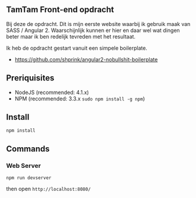 ## TamTam Front-end opdracht

Bij deze de opdracht. Dit is mijn eerste website waarbij ik gebruik maak
van SASS / Angular 2. Waarschijnlijk kunnen er hier en daar wel wat dingen
beter maar ik ben redelijk tevreden met het resultaat.

Ik heb de opdracht gestart vanuit een simpele boilerplate.
* https://github.com/shprink/angular2-nobullshit-boilerplate


## Preriquisites

* NodeJS (recommended: 4.1.x)
* NPM (recommended: 3.3.x `sudo npm install -g npm`)

## Install

`npm install`

## Commands

### Web Server

`npm run devserver`

then open `http://localhost:8080/`